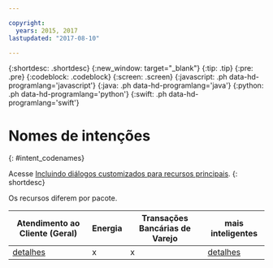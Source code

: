 ```yaml
---

copyright:
  years: 2015, 2017
lastupdated: "2017-08-10"

---
```


{:shortdesc: .shortdesc}
{:new_window: target="_blank"}
{:tip: .tip}
{:pre: .pre}
{:codeblock: .codeblock}
{:screen: .screen}
{:javascript: .ph data-hd-programlang='javascript'}
{:java: .ph data-hd-programlang='java'}
{:python: .ph data-hd-programlang='python'}
{:swift: .ph data-hd-programlang='swift'}

# Nomes de intenções 
{: #intent_codenames}

Acesse [Incluindo diálogos customizados para recursos principais](add-custom-dialog.html).
{: shortdesc}

Os recursos diferem por pacote.

| Atendimento ao Cliente (Geral) | Energia  | Transações Bancárias de Varejo | mais inteligentes |
|--------------------------------|----------|--------------------------------|-------------------|
| [detalhes](intent_codenames_general.html) | x | x | [detalhes](intent_codenames_telco.html) |

